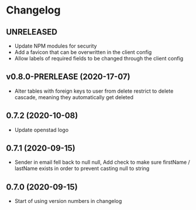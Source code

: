 # Changelog

## UNRELEASED
* Update NPM modules for security
* Add a favicon that can be overwritten in the client config
* Allow labels of required fields to be changed through the client config

## v0.8.0-PRERLEASE (2020-17-07)
* Alter tables with foreign keys to user from delete restrict to delete cascade, meaning they automatically get deleted

## 0.7.2 (2020-10-08)
* Update openstad logo

## 0.7.1 (2020-09-15)
* Sender in email fell back to null null, Add check to make sure firstName / lastName exists in order to prevent casting null to string

## 0.7.0 (2020-09-15)
* Start of using version numbers in changelog
